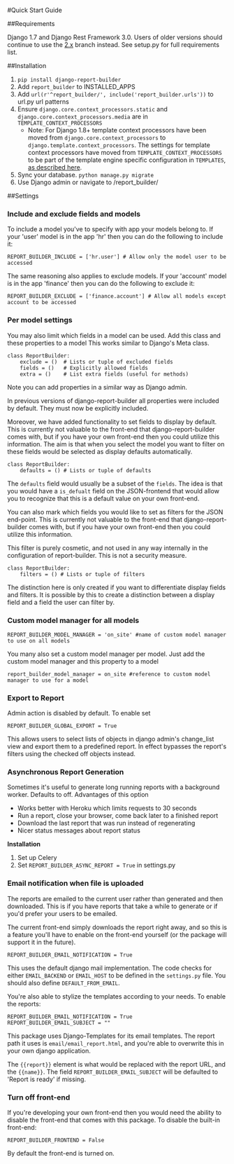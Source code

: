 #Quick Start Guide

##Requirements

Django 1.7 and Django Rest Framework 3.0. Users of older versions should continue to use the [2.x] branch instead. 
See setup.py for full requirements list.

##Installation

1. `pip install django-report-builder`
2. Add `report_builder` to INSTALLED_APPS
3. Add `url(r'^report_builder/', include('report_builder.urls'))` to url.py url patterns
4. Ensure `django.core.context_processors.static` and `django.core.context_processors.media` are in `TEMPLATE_CONTEXT_PROCESSORS`
    * Note: For Django 1.8+ template context processors have been moved from `django.core.context_processors` to
      `django.template.context_processors`. The settings for template context processors have moved from
      `TEMPLATE_CONTEXT_PROCESSORS` to be part of the template engine specific configuration in `TEMPLATES`,
      [as described here](https://docs.djangoproject.com/en/1.8/ref/templates/upgrading/#the-templates-settings).
5. Sync your database. `python manage.py migrate`
6. Use Django admin or navigate to /report_builder/

##Settings

### Include and exclude fields and models

To include a model you've to specify with app your models belong to. If your 'user' model is in the app 'hr' then you can do the following to include it:

    REPORT_BUILDER_INCLUDE = ['hr.user'] # Allow only the model user to be accessed

The same reasoning also applies to exclude models. If your 'account' model is in the app 'finance' then you can do the following to exclude it:

    REPORT_BUILDER_EXCLUDE = ['finance.account'] # Allow all models except account to be accessed

### Per model settings

You may also limit which fields in a model can be used. Add this class and these properties to a model
This works similar to Django's Meta class.

    class ReportBuilder:
        exclude = ()  # Lists or tuple of excluded fields
        fields = ()   # Explicitly allowed fields
        extra = ()    # List extra fields (useful for methods)

Note you can add properties in a similar way as Django admin.

In previous versions of django-report-builder all properties were included by default.
They must now be explicitly included.

Moreover, we have added functionality to set fields to display by default. This is currently not valuable to the front-end that django-report-builder comes with, but if you have your own front-end then you could utilize this information. The aim is that when you select the model you want to filter on these fields would be selected as display defaults automatically.

    class ReportBuilder:
        defaults = () # Lists or tuple of defaults

The `defaults` field would usually be a subset of the `fields`. The idea is that you would have a `is_defualt` field on the JSON-frontend that would allow you to recognize that this is a default value on your own front-end.

You can also mark which fields you would like to set as filters for the JSON end-point. This is currently not valuable to the front-end that django-report-builder comes with, but if you have your own front-end then you could utilize this information.

This filter is purely cosmetic, and not used in any way internally in the configuration of report-builder. This is not a security measure.

    class ReportBuilder:
        filters = () # Lists or tuple of filters

The distinction here is only created if you want to differentiate display fields and filters. It is possible by this to create a distinction between a display field and a field the user can filter by.

### Custom model manager for all models

    REPORT_BUILDER_MODEL_MANAGER = 'on_site' #name of custom model manager to use on all models

You many also set a custom model manager per model. Just add the custom model manager and this property to a model

    report_builder_model_manager = on_site #reference to custom model manager to use for a model

### Export to Report

Admin action is disabled by default. To enable set
    
    REPORT_BUILDER_GLOBAL_EXPORT = True

This allows users to select lists of objects in django admin's change_list view and export them to a predefined report.
In effect bypasses the report's filters using the checked off objects instead.

### Asynchronous Report Generation

Sometimes it's useful to generate long running reports with a background worker. Defaults to off.
Advantages of this option

- Works better with Heroku which limits requests to 30 seconds
- Run a report, close your browser, come back later to a finished report
- Download the last report that was run instead of regenerating
- Nicer status messages about report status


**Installation**

1. Set up Celery
2. Set `REPORT_BUILDER_ASYNC_REPORT = True` in settings.py

### Email notification when file is uploaded

The reports are emailed to the current user rather than generated and then downloaded. This is if you have reports that take a while to generate or if you'd prefer your users to be emailed.

The current front-end simply downloads the report right away, and so this is a feature you'll have to enable on the front-end yourself (or the package will support it in the future).

    REPORT_BUILDER_EMAIL_NOTIFICATION = True

This uses the default django mail implementation. The code checks for either `EMAIL_BACKEND` or `EMAIL_HOST` to be defined in the `settings.py` file. You should also define `DEFAULT_FROM_EMAIL`.

You're also able to stylize the templates according to your needs. To enable the reports:

    REPORT_BUILDER_EMAIL_NOTIFICATION = True
    REPORT_BUILDER_EMAIL_SUBJECT = ""

This package uses Django-Templates for its email templates. The report path it uses is `email/email_report.html`, and you're able to overwrite this in your own django application.

The `{{report}}` element is what would be replaced with the report URL, and the `{{name}}`. The field `REPORT_BUILDER_EMAIL_SUBJECT` will be defaulted to 'Report is ready' if missing.

### Turn off front-end

If you're developing your own front-end then you would need the ability to disable the front-end that comes with this package. To disable the built-in front-end:

    REPORT_BUILDER_FRONTEND = False

By default the front-end is turned on.

[2.x]: https://github.com/burke-software/django-report-builder/tree/2.x
